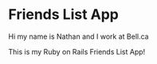 # Friends List App

Hi my name is Nathan and I work at Bell.ca 

This is my Ruby on Rails Friends List App!
